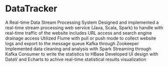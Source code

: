 # DataTracker
A Real-time Data Stream Processing System
Designed and implemented a real-time stream processing web service (Java, Scala, Spark) to handle with real-time traffic of the website includes URL access and search engine drainage access
Utilized Flume with pull or push mode to collect website logs and export to the message queue Kafka through Zookeeper
Implemented data cleaning and analysis with Spark Streaming through Kafka Consumer to write the statistics to HBase
Developed UI design with DataV and Echarts to achive real-time statistical results visualization
